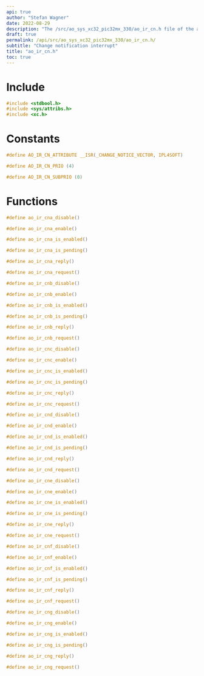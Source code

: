 ```yaml
---
api: true
author: "Stefan Wagner"
date: 2022-08-29
description: "The /src/ao_sys_xc32_pic32mx_330/ao_ir_cn.h file of the ao real-time operating system."
draft: true
permalink: /api/src/ao_sys_xc32_pic32mx_330/ao_ir_cn.h/
subtitle: "Change notification interrupt"
title: "ao_ir_cn.h"
toc: true
---
```


# Include

```c
#include <stdbool.h>
#include <sys/attribs.h>
#include <xc.h>
```

# Constants

```c
#define AO_IR_CN_ATTRIBUTE __ISR(_CHANGE_NOTICE_VECTOR, IPL4SOFT)
```

```c
#define AO_IR_CN_PRIO (4)
```

```c
#define AO_IR_CN_SUBPRIO (0)
```

# Functions

```c
#define ao_ir_cna_disable()
```

```c
#define ao_ir_cna_enable()
```

```c
#define ao_ir_cna_is_enabled()
```

```c
#define ao_ir_cna_is_pending()
```

```c
#define ao_ir_cna_reply()
```

```c
#define ao_ir_cna_request()
```

```c
#define ao_ir_cnb_disable()
```

```c
#define ao_ir_cnb_enable()
```

```c
#define ao_ir_cnb_is_enabled()
```

```c
#define ao_ir_cnb_is_pending()
```

```c
#define ao_ir_cnb_reply()
```

```c
#define ao_ir_cnb_request()
```

```c
#define ao_ir_cnc_disable()
```

```c
#define ao_ir_cnc_enable()
```

```c
#define ao_ir_cnc_is_enabled()
```

```c
#define ao_ir_cnc_is_pending()
```

```c
#define ao_ir_cnc_reply()
```

```c
#define ao_ir_cnc_request()
```

```c
#define ao_ir_cnd_disable()
```

```c
#define ao_ir_cnd_enable()
```

```c
#define ao_ir_cnd_is_enabled()
```

```c
#define ao_ir_cnd_is_pending()
```

```c
#define ao_ir_cnd_reply()
```

```c
#define ao_ir_cnd_request()
```

```c
#define ao_ir_cne_disable()
```

```c
#define ao_ir_cne_enable()
```

```c
#define ao_ir_cne_is_enabled()
```

```c
#define ao_ir_cne_is_pending()
```

```c
#define ao_ir_cne_reply()
```

```c
#define ao_ir_cne_request()
```

```c
#define ao_ir_cnf_disable()
```

```c
#define ao_ir_cnf_enable()
```

```c
#define ao_ir_cnf_is_enabled()
```

```c
#define ao_ir_cnf_is_pending()
```

```c
#define ao_ir_cnf_reply()
```

```c
#define ao_ir_cnf_request()
```

```c
#define ao_ir_cng_disable()
```

```c
#define ao_ir_cng_enable()
```

```c
#define ao_ir_cng_is_enabled()
```

```c
#define ao_ir_cng_is_pending()
```

```c
#define ao_ir_cng_reply()
```

```c
#define ao_ir_cng_request()
```
